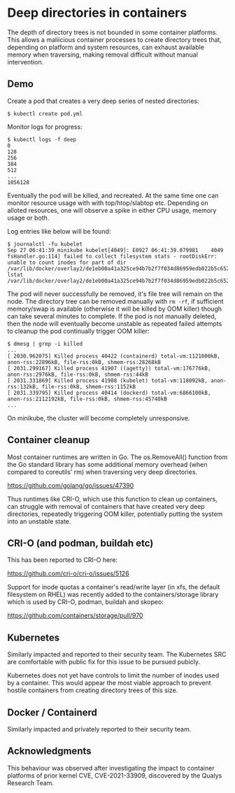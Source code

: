 # Deep directories in containers

The depth of directory trees is not bounded in some container platforms. This allows a maliicious container processes to create directory trees that, depending on platform and system resources, can exhaust available memory when traversing, making removal difficult without manual intervention.

## Demo

Create a pod that creates a very deep series of nested directories:

```
$ kubectl create pod.yml
```

Monitor logs for progress:

```
$ kubectl logs -f deep
0
128
256
384
512
...
1056128
```
Eventually the pod will be killed, and recreated. At the same time one can monitor resource usage with with top/htop/slabtop etc. Depending on alloted resources, one will observe a spike in either CPU usage, memory usage or both.

Log entries like below will be found:

```
$ journalctl -fu kubelet
Sep 27 06:41:39 minikube kubelet[4049]: E0927 06:41:39.079981    4049 fsHandler.go:114] failed to collect filesystem stats - rootDiskErr: unable to count inodes for part of dir /var/lib/docker/overlay2/de1eb00a41a325ce94b7b2f7f034d86959edb022b5c652f07b521ec5e722efaf/diff: lstat /var/lib/docker/overlay2/de1eb00a41a325ce94b7b2f7f034d86959edb022b5c652f07b521ec5e722efaf/diff/tmp/deep/x/x/x/x/x/x/x/x/x/x/x/x/x...
```

The pod will never successfully be removed, it's file tree will remain on the node. The directory tree can be removed manually with `rm -rf`, if sufficient memory/swap is available (otherwise it will be killed by OOM killer) though can take several minutes to complete. If the pod is not manually deleted, then the node will eventually become unstable as repeated failed attempts to cleanup the pod continually trigger OOM killer:

```
$ dmesg | grep -i killed
...
[ 2030.962075] Killed process 40422 (containerd) total-vm:1121000kB, anon-rss:22896kB, file-rss:0kB, shmem-rss:28268kB
[ 2031.299167] Killed process 41907 ((agetty)) total-vm:176776kB, anon-rss:2976kB, file-rss:0kB, shmem-rss:44kB
[ 2031.331869] Killed process 41908 (kubelet) total-vm:118092kB, anon-rss:132kB, file-rss:0kB, shmem-rss:1152kB
[ 2031.339795] Killed process 40414 (dockerd) total-vm:6866100kB, anon-rss:2112192kB, file-rss:0kB, shmem-rss:45740kB
...
```

On minikube, the cluster will become completely unresponsive.


## Container cleanup

Most container runtimes are written in Go. The os.RemoveAll() function from the Go standard library has some additional memory overhead (when compared to coreutils' rm) when traversing very deep directories. 

https://github.com/golang/go/issues/47390

Thus runtimes like CRI-O, which use this function to clean up containers, can struggle with removal of containers that have created very deep directories, repeatedly triggering OOM killer, potentially putting the system into an unstable state.

## CRI-O (and podman, buildah etc)

This has been reported to CRI-O here:

https://github.com/cri-o/cri-o/issues/5126

Support for inode quotas a container's read/write layer (in xfs, the default filesystem on RHEL) was recently added to the containers/storage library which is used by CRI-O, podman, buildah and skopeo:

https://github.com/containers/storage/pull/970

## Kubernetes

Similarly impacted and reported to their security team. The Kubernetes SRC are comfortable with public fix for this issue to be pursued pubicly.

Kubernetes does not yet have controls to limit the number of inodes used by a container. This would appear the most viable approach to prevent hostile containers from creating directory trees of this size.

## Docker / Containerd

Similarly impacted and privately reported to their security team.

## Acknowledgments

This behaviour was observed after investigating the impact to container platforms of prior kernel CVE, CVE-2021-33909, discovered by the Qualys Research Team.
